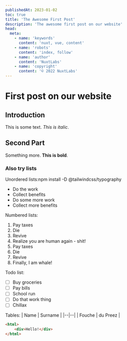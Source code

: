 ```yaml
---
publishedAt: 2023-01-02
toc: true
title: 'The Awesome First Post'
description: 'The awesome first post on our website'
head:
  meta:
    - name: 'keywords'
      content: 'nuxt, vue, content'
    - name: 'robots'
      content: 'index, follow'
    - name: 'author'
      content: 'NuxtLabs'
    - name: 'copyright'
      content: '© 2022 NuxtLabs'
---
```


# First post on our website

## Introduction

This is some text. _This is italic_.

## Second Part

Something more. **This is bold**.

### Also try lists

Unordered lists:npm install -D @tailwindcss/typography

- Do the work
- Collect benefits
- Do some more work
- Collect more benefits

Numbered lists:

1.  Pay taxes
2.  Die
3.  Revive
4.  Realize you are human again - shit!
5.  Pay taxes
6.  Die
7.  Revive
8.  Finally, I am whale!

Todo list:

- [ ] Buy groceries
- [ ] Pay bills
- [ ] School run
- [ ] Do that work thing
- [ ] Chillax

Tables:
| Name | Surname |
|--|--|
| Fouche | du Preez |

```html
<html>
	<div>Hello!</div>
</html>
```
